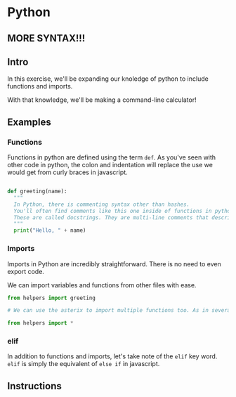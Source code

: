 # Python

## MORE SYNTAX!!!

## Intro

In this exercise, we'll be expanding our knoledge of python to include functions and imports. 

With that knowledge, we'll be making a command-line calculator!

## Examples

### Functions
Functions in python are defined using the term `def`. As you've seen with other code in python, the colon and indentation will replace the use we would get from curly braces in javascript.

```python

def greeting(name):
  """
  In Python, there is commenting syntax other than hashes. 
  You'll often find comments like this one inside of functions in python. 
  These are called docstrings. They are multi-line comments that describe what a function does. 
  """
  print("Hello, " + name)

```

### Imports
Imports in Python are incredibly straightforward. There is no need to even export code.

We can import variables and functions from other files with ease.

```python
from helpers import greeting

# We can use the asterix to import multiple functions too. As in several other languages, the * means all.

from helpers import *
```

### elif
In addition to functions and imports, let's take note of the `elif` key word. `elif` is simply the equivalent of `else if` in javascript.

## Instructions
